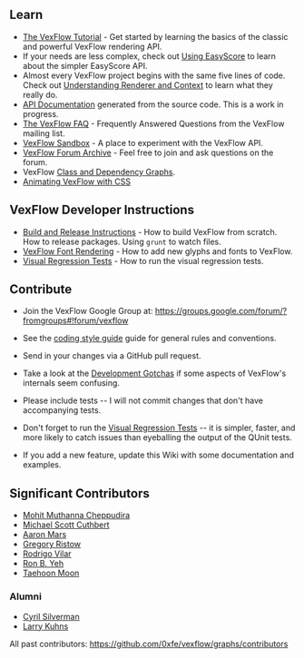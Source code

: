 ## Learn

* [The VexFlow Tutorial](http://www.vexflow.com/docs/tutorial.html) - Get started by learning the basics of the classic and powerful VexFlow rendering API.
* If your needs are less complex, check out [Using EasyScore](https://github.com/0xfe/vexflow/wiki/Using-EasyScore) to learn about the simpler EasyScore API.
* Almost every VexFlow project begins with the same five lines of code. Check out [Understanding Renderer and Context](https://github.com/0xfe/vexflow/wiki/Understanding-Renderer-&-Context) to learn what they really do.
* [API Documentation](http://public.vexflow.com/build/docs/) generated from the source code. This is a work in progress.
* [The VexFlow FAQ](The-VexFlow-FAQ) - Frequently Answered Questions from the VexFlow mailing list. 
* [VexFlow Sandbox](http://www.vexflow.com/docs/sandbox.html) - A place to experiment with the VexFlow API.
* [VexFlow Forum Archive](https://groups.google.com/forum/?fromgroups#!forum/vexflow) - Feel free to join and ask questions on the forum.
* VexFlow [Class and Dependency Graphs](https://github.com/0xfe/vexflow/wiki/VexFlow-Class-Diagrams).
* [Animating VexFlow with CSS](Animation-with-VexFlow-&-CSS)

## VexFlow Developer Instructions

* [Build and Release Instructions](Build-And-Release-Instructions) - How to build VexFlow from scratch. How to release packages. Using `grunt` to watch files.
* [VexFlow Font Rendering](https://github.com/0xfe/vexflow/wiki/VexFlow-Font-Rendering) - How to add new glyphs and fonts to VexFlow.
* [Visual Regression Tests](https://github.com/0xfe/vexflow/wiki/Visual-Regression-Tests) - How to run the visual regression tests.

## Contribute

* Join the VexFlow Google Group at: https://groups.google.com/forum/?fromgroups#!forum/vexflow
* See the [coding style guide](VexFlow-Coding-Style) guide for general rules and conventions.
* Send in your changes via a GitHub pull request.
* Take a look at the [Development Gotchas](https://github.com/0xfe/vexflow/wiki/Development-Gotchas) if some aspects of VexFlow's internals seem confusing.
* Please include tests -- I will not commit changes that don't have accompanying tests.
* Don't forget to run the [Visual Regression Tests](https://github.com/0xfe/vexflow/wiki/Visual-Regression-Tests) -- it is simpler, faster, and more likely to catch issues than eyeballing the output of the QUnit tests.

* If you add a new feature, update this Wiki with some documentation and examples.

## Significant Contributors

* [Mohit Muthanna Cheppudira](https://github.com/0xfe)
* [Michael Scott Cuthbert](https://github.com/mscuthbert)
* [Aaron Mars](https://github.com/aaronmars)
* [Gregory Ristow](https://github.com/gristow)
* [Rodrigo Vilar](https://github.com/rvilarl)
* [Ron B. Yeh](https://github.com/ronyeh)
* [Taehoon Moon](https://github.com/panarch)

### Alumni
* [Cyril Silverman](https://github.com/Silverwolf90)
* [Larry Kuhns](https://github.com/LarryKu)


All past contributors: https://github.com/0xfe/vexflow/graphs/contributors